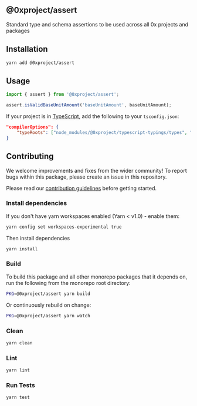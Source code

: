 ## @0xproject/assert

Standard type and schema assertions to be used across all 0x projects and packages

## Installation

```bash
yarn add @0xproject/assert
```

## Usage

```typescript
import { assert } from '@0xproject/assert';

assert.isValidBaseUnitAmount('baseUnitAmount', baseUnitAmount);
```

If your project is in [TypeScript](https://www.typescriptlang.org/), add the following to your `tsconfig.json`:

```json
"compilerOptions": {
    "typeRoots": ["node_modules/@0xproject/typescript-typings/types", "node_modules/@types"],
}
```

## Contributing

We welcome improvements and fixes from the wider community! To report bugs within this package, please create an issue in this repository.

Please read our [contribution guidelines](../../CONTRIBUTING.md) before getting started.

### Install dependencies

If you don't have yarn workspaces enabled (Yarn < v1.0) - enable them:

```bash
yarn config set workspaces-experimental true
```

Then install dependencies

```bash
yarn install
```

### Build

To build this package and all other monorepo packages that it depends on, run the following from the monorepo root directory:

```bash
PKG=@0xproject/assert yarn build
```

Or continuously rebuild on change:

```bash
PKG=@0xproject/assert yarn watch
```

### Clean

```bash
yarn clean
```

### Lint

```bash
yarn lint
```

### Run Tests

```bash
yarn test
```
